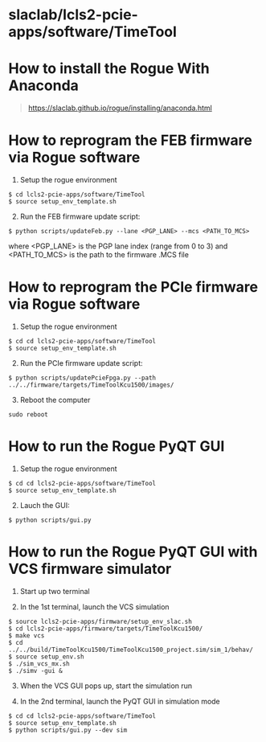 # slaclab/lcls2-pcie-apps/software/TimeTool

<!--- ######################################################## -->

# How to install the Rogue With Anaconda

> https://slaclab.github.io/rogue/installing/anaconda.html

<!--- ######################################################## -->

# How to reprogram the FEB firmware via Rogue software

1) Setup the rogue environment
```
$ cd lcls2-pcie-apps/software/TimeTool
$ source setup_env_template.sh
```

2) Run the FEB firmware update script:
```
$ python scripts/updateFeb.py --lane <PGP_LANE> --mcs <PATH_TO_MCS>
```
where <PGP_LANE> is the PGP lane index (range from 0 to 3)
and <PATH_TO_MCS> is the path to the firmware .MCS file


<!--- ######################################################## -->

# How to reprogram the PCIe firmware via Rogue software

1) Setup the rogue environment
```
$ cd cd lcls2-pcie-apps/software/TimeTool
$ source setup_env_template.sh
```

2) Run the PCIe firmware update script:
```
$ python scripts/updatePcieFpga.py --path ../../firmware/targets/TimeToolKcu1500/images/
```

3) Reboot the computer
```
sudo reboot
```

<!--- ######################################################## -->

# How to run the Rogue PyQT GUI

1) Setup the rogue environment
```
$ cd cd lcls2-pcie-apps/software/TimeTool
$ source setup_env_template.sh
```

2) Lauch the GUI:
```
$ python scripts/gui.py
```

<!--- ######################################################## -->

# How to run the Rogue PyQT GUI with VCS firmware simulator

1) Start up two terminal

2) In the 1st terminal, launch the VCS simulation
```
$ source lcls2-pcie-apps/firmware/setup_env_slac.sh
$ cd lcls2-pcie-apps/firmware/targets/TimeToolKcu1500/
$ make vcs
$ cd ../../build/TimeToolKcu1500/TimeToolKcu1500_project.sim/sim_1/behav/
$ source setup_env.sh
$ ./sim_vcs_mx.sh
$ ./simv -gui &
```

3) When the VCS GUI pops up, start the simulation run

4) In the 2nd terminal, launch the PyQT GUI in simulation mode
```
$ cd cd lcls2-pcie-apps/software/TimeTool
$ source setup_env_template.sh
$ python scripts/gui.py --dev sim
```

<!--- ######################################################## -->
